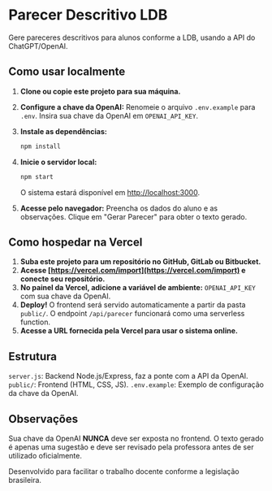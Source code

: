 # Parecer Descritivo LDB

Gere pareceres descritivos para alunos conforme a LDB, usando a API do ChatGPT/OpenAI.

## Como usar localmente

1. **Clone ou copie este projeto para sua máquina.**

2. **Configure a chave da OpenAI:**
    Renomeie o arquivo `.env.example` para `.env`.
    Insira sua chave da OpenAI em `OPENAI_API_KEY`.

3. **Instale as dependências:**
   ```bash
   npm install
   ```

4. **Inicie o servidor local:**
   ```bash
   npm start
   ```
   O sistema estará disponível em [http://localhost:3000](http://localhost:3000).

5. **Acesse pelo navegador:**
    Preencha os dados do aluno e as observações.
    Clique em "Gerar Parecer" para obter o texto gerado.



## Como hospedar na Vercel

1. **Suba este projeto para um repositório no GitHub, GitLab ou Bitbucket.**
2. **Acesse [https://vercel.com/import](https://vercel.com/import) e conecte seu repositório.**
3. **No painel da Vercel, adicione a variável de ambiente:**
    `OPENAI_API_KEY` com sua chave da OpenAI.
4. **Deploy!**
    O frontend será servido automaticamente a partir da pasta `public/`.
    O endpoint `/api/parecer` funcionará como uma serverless function.
5. **Acesse a URL fornecida pela Vercel para usar o sistema online.**



## Estrutura

 `server.js`: Backend Node.js/Express, faz a ponte com a API da OpenAI.
 `public/`: Frontend (HTML, CSS, JS).
 `.env.example`: Exemplo de configuração da chave da OpenAI.

## Observações

 Sua chave da OpenAI **NUNCA** deve ser exposta no frontend.
 O texto gerado é apenas uma sugestão e deve ser revisado pela professora antes de ser utilizado oficialmente.


Desenvolvido para facilitar o trabalho docente conforme a legislação brasileira.
